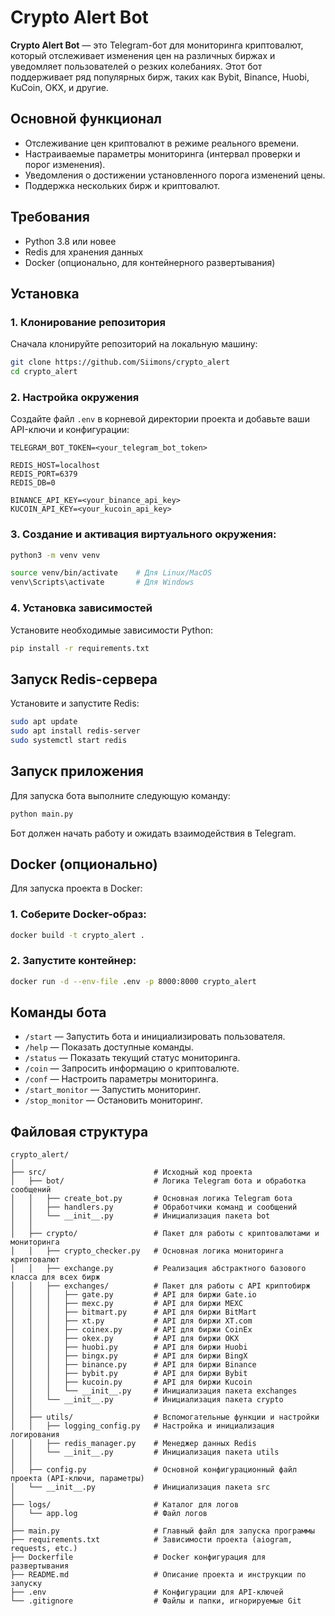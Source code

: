 # Crypto Alert Bot

**Crypto Alert Bot** — это Telegram-бот для мониторинга криптовалют, который отслеживает изменения цен на различных биржах и уведомляет пользователей о резких колебаниях. Этот бот поддерживает ряд популярных бирж, таких как Bybit, Binance, Huobi, KuCoin, OKX, и другие.

## Основной функционал

- Отслеживание цен криптовалют в режиме реального времени.
- Настраиваемые параметры мониторинга (интервал проверки и порог изменения).
- Уведомления о достижении установленного порога изменений цены.
- Поддержка нескольких бирж и криптовалют.

## Требования

- Python 3.8 или новее
- Redis для хранения данных
- Docker (опционально, для контейнерного развертывания)

## Установка

### 1. Клонирование репозитория

Сначала клонируйте репозиторий на локальную машину:

```bash
git clone https://github.com/Siimons/crypto_alert
cd crypto_alert
```

### 2. Настройка окружения

Создайте файл `.env` в корневой директории проекта и добавьте ваши API-ключи и конфигурации:

```
TELEGRAM_BOT_TOKEN=<your_telegram_bot_token>

REDIS_HOST=localhost
REDIS_PORT=6379
REDIS_DB=0

BINANCE_API_KEY=<your_binance_api_key>
KUCOIN_API_KEY=<your_kucoin_api_key>
```

### 3. Создание и активация виртуального окружения:

```bash
python3 -m venv venv

source venv/bin/activate    # Для Linux/MacOS
venv\Scripts\activate       # Для Windows
```

### 4. Установка зависимостей

Установите необходимые зависимости Python:

```bash
pip install -r requirements.txt
```

## Запуск Redis-сервера

Установите и запустите Redis:

```bash
sudo apt update
sudo apt install redis-server
sudo systemctl start redis
```

## Запуск приложения

Для запуска бота выполните следующую команду:

```bash
python main.py
```

Бот должен начать работу и ожидать взаимодействия в Telegram.

## Docker (опционально)

Для запуска проекта в Docker:

### 1. Соберите Docker-образ:

```bash
docker build -t crypto_alert .
```

### 2. Запустите контейнер:

```bash
docker run -d --env-file .env -p 8000:8000 crypto_alert
```

## Команды бота

- `/start` — Запустить бота и инициализировать пользователя.
- `/help` — Показать доступные команды.
- `/status` — Показать текущий статус мониторинга.
- `/coin` — Запросить информацию о криптовалюте.
- `/conf` — Настроить параметры мониторинга.
- `/start_monitor` — Запустить мониторинг.
- `/stop_monitor` — Остановить мониторинг.

## Файловая структура 

```
crypto_alert/
│
├── src/                        # Исходный код проекта
│   ├── bot/                    # Логика Telegram бота и обработка сообщений
│   │   ├── create_bot.py       # Основная логика Telegram бота
│   │   ├── handlers.py         # Обработчики команд и сообщений
│   │   └── __init__.py         # Инициализация пакета bot
│   │
│   ├── crypto/                 # Пакет для работы с криптовалютами и мониторинга
│   │   ├── crypto_checker.py   # Основная логика мониторинга криптовалют
│   │   ├── exchange.py         # Реализация абстрактного базового класса для всех бирж
│   │   ├── exchanges/          # Пакет для работы с API криптобирж
│   │   │   ├── gate.py         # API для биржи Gate.io
│   │   │   ├── mexc.py         # API для биржи MEXC
│   │   │   ├── bitmart.py      # API для биржи BitMart
│   │   │   ├── xt.py           # API для биржи XT.com
│   │   │   ├── coinex.py       # API для биржи CoinEx
│   │   │   ├── okex.py         # API для биржи OKX
│   │   │   ├── huobi.py        # API для биржи Huobi
│   │   │   ├── bingx.py        # API для биржи BingX
│   │   │   ├── binance.py      # API для биржи Binance
│   │   │   ├── bybit.py        # API для биржи Bybit
│   │   │   ├── kucoin.py       # API для биржи Kucoin
│   │   │   └── __init__.py     # Инициализация пакета exchanges
│   │   └── __init__.py         # Инициализация пакета crypto
│   │
│   ├── utils/                  # Вспомогательные функции и настройки
│   │   ├── logging_config.py   # Настройка и инициализация логирования
│   │   ├── redis_manager.py    # Менеджер данных Redis
│   │   └── __init__.py         # Инициализация пакета utils
│   │
│   ├── config.py               # Основной конфигурационный файл проекта (API-ключи, параметры)
│   └── __init__.py             # Инициализация пакета src
│
├── logs/                       # Каталог для логов
│   └── app.log                 # Файл логов
│
├── main.py                     # Главный файл для запуска программы
├── requirements.txt            # Зависимости проекта (aiogram, requests, etc.)
├── Dockerfile                  # Docker конфигурация для развертывания
├── README.md                   # Описание проекта и инструкции по запуску
├── .env                        # Конфигурации для API-ключей
└── .gitignore                  # Файлы и папки, игнорируемые Git
```